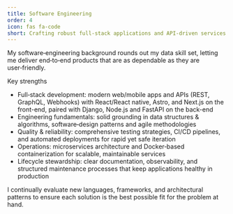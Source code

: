 ```yaml
---
title: Software Engineering 
order: 4
icon: fas fa-code
short: Crafting robust full‑stack applications and API‑driven services.
---
```

My software‑engineering background rounds out my data skill set, letting me deliver end‑to‑end products that are as dependable as they are user‑friendly.

Key strengths
- Full‑stack development: modern web/mobile apps and APIs (REST, GraphQL, Webhooks) with React/React native, Astro, and Next.js on the front-end, paired with Django, Node.js and FastAPI on the back-end
- Engineering fundamentals: solid grounding in data structures & algorithms, software‑design patterns and agile methodologies
- Quality & reliability: comprehensive testing strategies, CI/CD pipelines, and automated deployments for rapid yet safe iteration
- Operations: microservices architecture and Docker‑based containerization for scalable, maintainable services
- Lifecycle stewardship: clear documentation, observability, and structured maintenance processes that keep applications healthy in production

I continually evaluate new languages, frameworks, and architectural patterns to ensure each solution is the best possible fit for the problem at hand.
